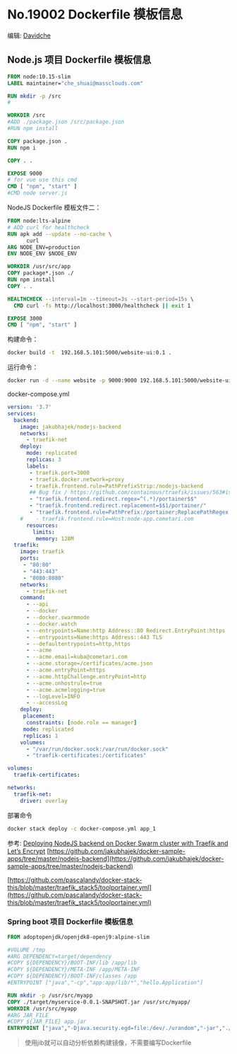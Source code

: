 # No.19002 **Dockerfile 模板信息**

编辑: [Davidche](mail:davidche@outlook.com)

## Node.js 项目 Dockerfile 模板信息

```Dockerfile
FROM node:10.15-slim
LABEL maintainer="che_shuai@massclouds.com"

RUN mkdir -p /src
#

WORKDIR /src
#ADD ./package.json /src/package.json
#RUN npm install

COPY package.json .
RUN npm i

COPY . .

EXPOSE 9000
# for vue use this cmd
CMD [ "npm", "start" ]
#CMD node server.js
```

NodeJS Dockerfile 模板文件二：

```Dockerfile
FROM node:lts-alpine
# ADD curl for healthcheck
RUN apk add --update --no-cache \
      curl
ARG NODE_ENV=production
ENV NODE_ENV $NODE_ENV

WORKDIR /usr/src/app
COPY package*.json ./
RUN npm install
COPY . .

HEALTHCHECK --interval=1m --timeout=3s --start-period=15s \
  CMD curl -fs http://localhost:3000/healthcheck || exit 1

EXPOSE 3000
CMD [ "npm", "start" ]
```

构建命令：

```bash
docker build -t  192.168.5.101:5000/website-ui:0.1 .
```

运行命令：

```bash
docker run -d --name website -p 9000:9000 192.168.5.101:5000/website-ui:0.1
```

docker-compose.yml

```yaml
version: '3.7'
services:
  backend:
    image: jakubhajek/nodejs-backend
    networks:
      - traefik-net
    deploy: 
      mode: replicated
      replicas: 3
      labels: 
       - traefik.port=3000
       - traefik.docker.network=proxy
       - traefik.frontend.rule=PathPrefixStrip:/nodejs-backend
       ## Bug fix / https://github.com/containous/traefik/issues/563#issuecomment-421360934
       - "traefik.frontend.redirect.regex=^(.*)/portainer$$"
       - "traefik.frontend.redirect.replacement=$$1/portainer/"
       - "traefik.frontend.rule=PathPrefix:/portainer;ReplacePathRegex: ^/portainer/(.*) /$$1"
    #    - traefik.frontend.rule=Host:node-app.cometari.com
      resources:
        limits: 
         memory: 128M
  traefik: 
    image: traefik
    ports: 
     - "80:80"
     - "443:443"
     - "8080:8080"
    networks:
      - traefik-net
    command: 
      - --api
      - --docker
      - --docker.swarmmode
      - --docker.watch
      - --entrypoints=Name:http Address::80 Redirect.EntryPoint:https
      - --entrypoints=Name:https Address::443 TLS
      - --defaultentrypoints=http,https
      - --acme 
      - --acme.email=kuba@cometari.com
      - --acme.storage=/certificates/acme.json 
      - --acme.entryPoint=https 
      - --acme.httpChallenge.entryPoint=http
      - --acme.onhostrule=true 
      - --acme.acmelogging=true 
      - --logLevel=INFO 
      - --accessLog 
    deploy: 
     placement: 
      constraints: [node.role == manager]
     mode: replicated
     replicas: 1
    volumes:
      - "/var/run/docker.sock:/var/run/docker.sock"
      - "traefik-certificates:/certificates"

volumes: 
  traefik-certificates:

networks:
  traefik-net:
    driver: overlay
```

部署命令

```bash
docker stack deploy -c docker-compose.yml app_1
```

参考:
[Deploying NodeJS backend on Docker Swarm cluster with Traefik and Let’s Encrypt](https://medium.com/@jakub.hajek/deploying-nodejs-backend-on-docker-swarm-cluster-with-traefik-and-lets-encrypt-959342312004)
[https://github.com/jakubhajek/docker-sample-apps/tree/master/nodejs-backend](https://github.com/jakubhajek/docker-sample-apps/tree/master/nodejs-backend)

[https://github.com/pascalandy/docker-stack-this/blob/master/traefik_stack5/toolportainer.yml](https://github.com/pascalandy/docker-stack-this/blob/master/traefik_stack5/toolportainer.yml)

### Spring boot 项目 Dockerfile 模板信息

```Dockerfile
FROM adoptopenjdk/openjdk8-openj9:alpine-slim

#VOLUME /tmp
#ARG DEPENDENCY=target/dependency
#COPY ${DEPENDENCY}/BOOT-INF/lib /app/lib
#COPY ${DEPENDENCY}/META-INF /app/META-INF
#COPY ${DEPENDENCY}/BOOT-INF/classes /app
#ENTRYPOINT ["java","-cp","app:app/lib/*","hello.Application"]

RUN mkdir -p /usr/src/myapp
COPY ./target/myservice-0.0.1-SNAPSHOT.jar /usr/src/myapp/
WORKDIR /usr/src/myapp
#ARG JAR_FILE
#COPY ${JAR_FILE} app.jar
ENTRYPOINT ["java","-Djava.security.egd=file:/dev/./urandom","-jar","./myservice-0.0.1-SNAPSHOT.jar"]

```

> 使用jib就可以自动分析依赖构建镜像，不需要编写Dockerfile
